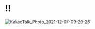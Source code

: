 # !!
![KakaoTalk_Photo_2021-12-07-09-29-26](https://user-images.githubusercontent.com/89058117/144944090-d4d3d3d2-d7a9-4c9c-a88c-f2e52d53e8ba.jpeg)
